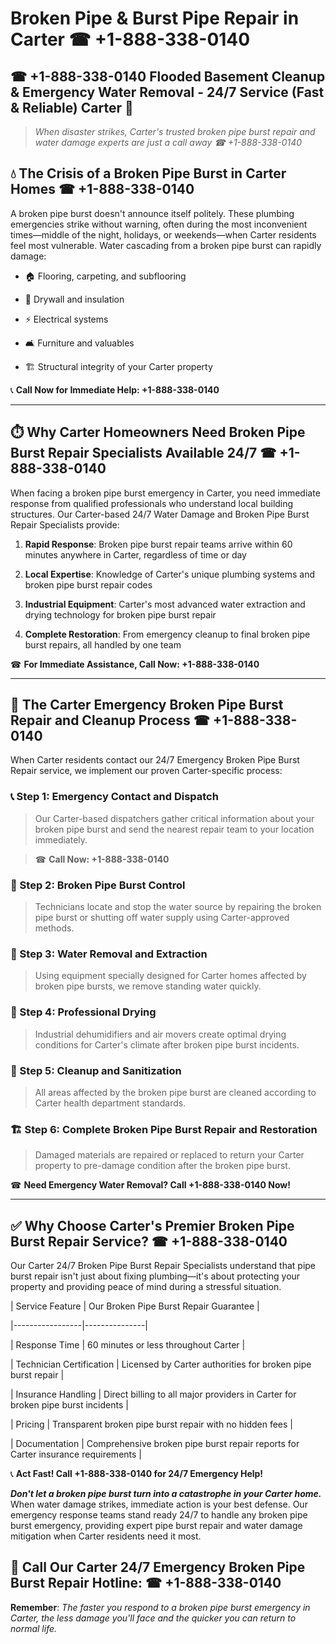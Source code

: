 # Broken Pipe & Burst Pipe Repair in Carter ☎ +1-888-338-0140  
## ☎ +1-888-338-0140 Flooded Basement Cleanup & Emergency Water Removal - 24/7 Service (Fast & Reliable) Carter 🚨  

> *When disaster strikes, Carter's trusted broken pipe burst repair and water damage experts are just a call away ☎ +1-888-338-0140*  

## 💧 The Crisis of a Broken Pipe Burst in Carter Homes ☎ +1-888-338-0140  

A broken pipe burst doesn't announce itself politely. These plumbing emergencies strike without warning, often during the most inconvenient times—middle of the night, holidays, or weekends—when Carter residents feel most vulnerable. Water cascading from a broken pipe burst can rapidly damage:  

* 🏠 Flooring, carpeting, and subflooring  
* 🧱 Drywall and insulation  
* ⚡ Electrical systems  
* 🛋️ Furniture and valuables  
* 🏗️ Structural integrity of your Carter property  

📞 **Call Now for Immediate Help: +1-888-338-0140**  

---  

## ⏱️ Why Carter Homeowners Need Broken Pipe Burst Repair Specialists Available 24/7 ☎ +1-888-338-0140  

When facing a broken pipe burst emergency in Carter, you need immediate response from qualified professionals who understand local building structures. Our Carter-based 24/7 Water Damage and Broken Pipe Burst Repair Specialists provide:  

1. **Rapid Response**: Broken pipe burst repair teams arrive within 60 minutes anywhere in Carter, regardless of time or day  
2. **Local Expertise**: Knowledge of Carter's unique plumbing systems and broken pipe burst repair codes  
3. **Industrial Equipment**: Carter's most advanced water extraction and drying technology for broken pipe burst repair  
4. **Complete Restoration**: From emergency cleanup to final broken pipe burst repairs, all handled by one team  

☎ **For Immediate Assistance, Call Now: +1-888-338-0140**  

---  

## 🔧 The Carter Emergency Broken Pipe Burst Repair and Cleanup Process ☎ +1-888-338-0140  

When Carter residents contact our 24/7 Emergency Broken Pipe Burst Repair service, we implement our proven Carter-specific process:  

### 📞 Step 1: Emergency Contact and Dispatch  
> Our Carter-based dispatchers gather critical information about your broken pipe burst and send the nearest repair team to your location immediately.  
> ☎ **Call Now: +1-888-338-0140**  

### 🚿 Step 2: Broken Pipe Burst Control  
> Technicians locate and stop the water source by repairing the broken pipe burst or shutting off water supply using Carter-approved methods.  

### 🌊 Step 3: Water Removal and Extraction  
> Using equipment specially designed for Carter homes affected by broken pipe bursts, we remove standing water quickly.  

### 💨 Step 4: Professional Drying  
> Industrial dehumidifiers and air movers create optimal drying conditions for Carter's climate after broken pipe burst incidents.  

### 🧼 Step 5: Cleanup and Sanitization  
> All areas affected by the broken pipe burst are cleaned according to Carter health department standards.  

### 🏗️ Step 6: Complete Broken Pipe Burst Repair and Restoration  
> Damaged materials are repaired or replaced to return your Carter property to pre-damage condition after the broken pipe burst.  

☎ **Need Emergency Water Removal? Call +1-888-338-0140 Now!**  

---  

## ✅ Why Choose Carter's Premier Broken Pipe Burst Repair Service? ☎ +1-888-338-0140  

Our Carter 24/7 Broken Pipe Burst Repair Specialists understand that pipe burst repair isn't just about fixing plumbing—it's about protecting your property and providing peace of mind during a stressful situation.  

| Service Feature | Our Broken Pipe Burst Repair Guarantee |  
|-----------------|---------------|  
| Response Time | 60 minutes or less throughout Carter |  
| Technician Certification | Licensed by Carter authorities for broken pipe burst repair |  
| Insurance Handling | Direct billing to all major providers in Carter for broken pipe burst incidents |  
| Pricing | Transparent broken pipe burst repair with no hidden fees |  
| Documentation | Comprehensive broken pipe burst repair reports for Carter insurance requirements |  

📞 **Act Fast! Call +1-888-338-0140 for 24/7 Emergency Help!**  

***Don't let a broken pipe burst turn into a catastrophe in your Carter home.*** When water damage strikes, immediate action is your best defense. Our emergency response teams stand ready 24/7 to handle any broken pipe burst emergency, providing expert pipe burst repair and water damage mitigation when Carter residents need it most.  

## 📱 Call Our Carter 24/7 Emergency Broken Pipe Burst Repair Hotline: ☎ +1-888-338-0140  

**Remember**: *The faster you respond to a broken pipe burst emergency in Carter, the less damage you'll face and the quicker you can return to normal life.*